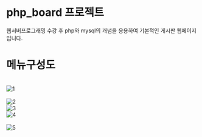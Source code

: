 # php_board 프로젝트
웹서버프로그래밍 수강 후 php와 mysql의 개념을 응용하여 기본적인 게시판 웹페이지입니다.
<br>
# 메뉴구성도
<br>
<img src="https://github.com/2Swon/php_board/tree/main/php_board/img/1.png" alt="1" style="max-width: 100%;">
<br>
<br>
<img src="https://github.com/2Swon/php_board/tree/main/php_board/img/2.png" alt="2" style="max-width: 100%;">
<br>
<img src="https://github.com/2Swon/php_board/tree/main/php_board/img/3.png" alt="3" style="max-width: 100%;">
<br>
<img src="https://github.com/2Swon/php_board/tree/main/php_board/img/4.png" alt="4" style="max-width: 100%;">
<br>
<br>
<img src="https://github.com/2Swon/php_board/tree/main/php_board/img/5.png" alt="5" style="max-width: 100%;">
